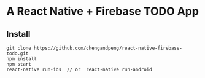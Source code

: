 # A React Native + Firebase TODO App

## Install
```
git clone https://github.com/chengandpeng/react-native-firebase-todo.git
npm install
npm start
react-native run-ios  // or  react-native run-android
```
